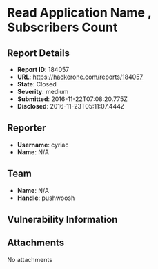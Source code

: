 # Read Application Name , Subscribers Count 

## Report Details
- **Report ID**: 184057
- **URL**: https://hackerone.com/reports/184057
- **State**: Closed
- **Severity**: medium
- **Submitted**: 2016-11-22T07:08:20.775Z
- **Disclosed**: 2016-11-23T05:11:07.444Z

## Reporter
- **Username**: cyriac
- **Name**: N/A

## Team
- **Name**: N/A
- **Handle**: pushwoosh

## Vulnerability Information


## Attachments
No attachments
